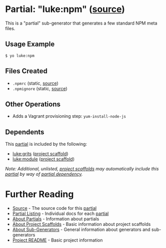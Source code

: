 # Partial: "luke:npm" ([source](../../generators/npm/index.js))

This is a "partial" sub-generator that generates a few standard NPM meta files.

## Usage Example

```
$ yo luke:npm
```


## Files Created

* `.npmrc` (static, [source](../../templates/core/_npmrc))
* `.npmignore` (static, [source](../../templates/core/_npmignore))


## Other Operations

* Adds a Vagrant provisioning step: `yum-install-node-js`


## Dependents

This [partial](../partials.md) is included by the following:

* [luke:grits](../project-scaffolds/grits.md) ([project scaffold](../project-scaffolds.md))
* [luke:module](../project-scaffolds/module.md) ([project scaffold](../project-scaffolds.md))

_Note: Additional, unlisted, [project scaffolds](../project-scaffolds.md) may
automatically include this [partial](../partials.md) by way of
[partial dependency](../partials.md#partial-dependency)._


# Further Reading

* [Source](../../generators/npm/index.js) - The source code for this [partial](../partials.md)
* [Partial Listing](./) - Individual docs for each [partial](../partials.md)
* [About Partials](../partials.md) - Information about partials
* [About Project Scaffolds](../project-scaffolds.md) - Basic information about project scaffolds
* [About Sub-Generators](../generators.md) - General information about generators and sub-generators
* [Project README](../../README.md) - Basic project information
